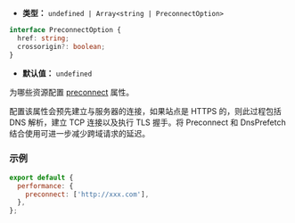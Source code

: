 - **类型：** `undefined | Array<string | PreconnectOption>`

```ts
interface PreconnectOption {
  href: string;
  crossorigin?: boolean;
}
```

- **默认值：** `undefined`

为哪些资源配置 [preconnect](https://developer.mozilla.org/en-US/docs/Web/HTML/Attributes/rel/preconnect) 属性。

配置该属性会预先建立与服务器的连接，如果站点是 HTTPS 的，则此过程包括 DNS 解析，建立 TCP 连接以及执行 TLS 握手。将 Preconnect 和 DnsPrefetch 结合使用可进一步减少跨域请求的延迟。

### 示例

```js
export default {
  performance: {
    preconnect: ['http://xxx.com'],
  },
};
```
